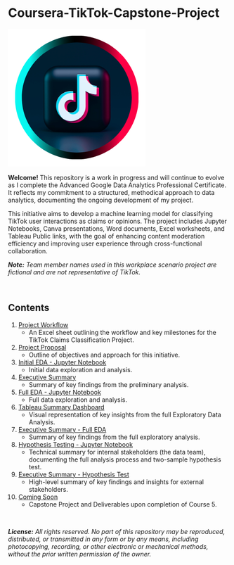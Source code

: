 # Coursera-TikTok-Capstone-Project

![TikTok Logo](Images/Canva_TikTok_Logo.png)

**Welcome!**  This repository is a work in progress and will continue to evolve as I complete the Advanced Google Data Analytics Professional Certificate. It reflects my commitment to a structured, methodical approach to data analytics, documenting the ongoing development of my project.

This initiative aims to develop a machine learning model for classifying TikTok user interactions as claims or opinions. The project includes Jupyter Notebooks, Canva presentations, Word documents, Excel worksheets, and Tableau Public links, with the goal of enhancing content moderation efficiency and improving user experience through cross-functional collaboration.

***Note:*** *Team member names used in this workplace scenario project are fictional and are not representative of TikTok.*

<br>

## Contents
1. [Project Workflow](Resources/01_Project_Workflow.md)
    - An Excel sheet outlining the workflow and key milestones for the TikTok Claims Classification Project.
2. [Project Proposal](Resources/02_C1_TikTok_Project_Proposal.pdf)
    - Outline of objectives and approach for this initiative.
3. [Initial EDA - Jupyter Notebook](Resources/03_C2_Initial_EDA_Jupyter_Notebook.ipynb)
    - Initial data exploration and analysis.
4. [Executive Summary](Resources/04_C2_Executive_Summary.md)
    - Summary of key findings from the preliminary analysis.
5. [Full EDA - Jupyter Notebook](Resources/05_C3_Full_EDA_Jupyter_Notebook.ipynb)
    - Full data exploration and analysis.
6. [Tableau Summary Dashboard](Resources/06_C3_Tableau_Summary_Dashboard.md)
    - Visual representation of key insights from the full Exploratory Data Analysis.
7. [Executive Summary - Full EDA](Resources/07_C3_Executive_Summary.md)
    - Summary of key findings from the full exploratory analysis.
8. [Hypothesis Testing - Jupyter Notebook](Resources/08_C4_Hypothesis_Test_Jupyter_Notebook.ipynb)
    - Technical summary for internal stakeholders (the data team), documenting the full analysis process and two-sample hypothesis test.
9. [Executive Summary - Hypothesis Test](Resources/09_C4_Executive_Summary.md)
    - High-level summary of key findings and insights for external stakeholders.
10. [Coming Soon](Resources/10_C5_Coming_Soon.md)
    - Capstone Project and Deliverables upon completion of Course 5.

<br>

***License:*** *All rights reserved. No part of this repository may be reproduced, distributed, or transmitted in any form or by any means, including photocopying, recording, or other electronic or mechanical methods, without the prior written permission of the owner.*
